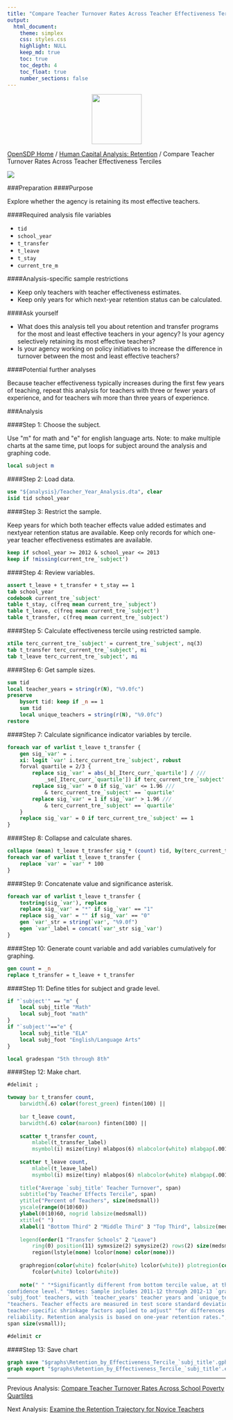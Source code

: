 ```yaml
---
title: "Compare Teacher Turnover Rates Across Teacher Effectiveness Terciles"
output: 
  html_document:
    theme: simplex
    css: styles.css
    highlight: NULL
    keep_md: true
    toc: true
    toc_depth: 4
    toc_float: true
    number_sections: false
---
```







<div class="navbar navbar-default navbar-fixed-top" id="logo">
<div class="container">
<img src="OpenSDP-Banner_crimson.jpg" style="display: block; margin: 0 auto; height: 115px;">
</div>
</div>

[OpenSDP Home](http://opensdp.github.io) / [Human Capital Analysis: Retention](Human_Capital_Analysis_Retention.html) / Compare Teacher Turnover Rates Across Teacher Effectiveness Terciles

![](Teacher_Turnover_by_Teacher_Effectiveness_Tercile.png)

###Preparation
####Purpose

Explore whether the agency is retaining its most effective teachers.

####Required analysis file variables

 - `tid`
 - `school_year`
 - `t_transfer`
 - `t_leave`
 - `t_stay`
 - `current_tre_m`


####Analysis-specific sample restrictions

 - Keep only teachers with teacher effectiveness estimates.
 - Keep only years for which next-year retention status can be calculated.


####Ask yourself

 - What does this analysis tell you about retention and transfer programs for the most and least effective teachers in your agency? Is your agency selectively retaining its most effective teachers?
 - Is your agency working on policy initiatives to increase the difference in turnover between the most and least effective teachers?


####Potential further analyses

Because teacher effectiveness typically increases during the first few years of teaching, repeat this analysis for teachers with three or fewer years of experience, and for teachers wih more than three years of experience.

###Analysis

####Step 1: Choose the subject.

Use "m" for math and "e" for english language arts. Note: to make multiple charts at the same time, put loops for subject around the analysis and graphing code.


```stata
local subject m
```

####Step 2: Load data.


```stata
use "${analysis}/Teacher_Year_Analysis.dta", clear
isid tid school_year
```


####Step 3: Restrict the sample.

Keep years for which both teacher effects value added estimates and nextyear retention status are available. Keep only records for which one-year teacher effectiveness estimates are available.


```stata
keep if school_year >= 2012 & school_year <= 2013
keep if !missing(current_tre_`subject')
```


####Step 4: Review variables.


```stata
assert t_leave + t_transfer + t_stay == 1
tab school_year
codebook current_tre_`subject'
table t_stay, c(freq mean current_tre_`subject')
table t_leave, c(freq mean current_tre_`subject')
table t_transfer, c(freq mean current_tre_`subject')
```


####Step 5: Calculate effectiveness tercile using restricted sample.


```stata
xtile terc_current_tre_`subject' = current_tre_`subject', nq(3)
tab t_transfer terc_current_tre_`subject', mi
tab t_leave terc_current_tre_`subject', mi
```


####Step 6: Get sample sizes.


```stata
sum tid
local teacher_years = string(r(N), "%9.0fc")
preserve
	bysort tid: keep if _n == 1
	sum tid
	local unique_teachers = string(r(N), "%9.0fc")
restore
```


####Step 7: Calculate significance indicator variables by tercile.


```stata
foreach var of varlist t_leave t_transfer {
	gen sig_`var' = .
	xi: logit `var' i.terc_current_tre_`subject', robust
	forval quartile = 2/3 {
		replace sig_`var' = abs(_b[_Iterc_curr_`quartile'] / ///
			_se[_Iterc_curr_`quartile']) if terc_current_tre_`subject' == `quartile'
		replace sig_`var' = 0 if sig_`var' <= 1.96 ///
			& terc_current_tre_`subject' == `quartile'
		replace sig_`var' = 1 if sig_`var' > 1.96 ///
			& terc_current_tre_`subject' == `quartile'
	}
	replace sig_`var' = 0 if terc_current_tre_`subject' == 1
}
```


####Step 8: Collapse and calculate shares.


```stata
collapse (mean) t_leave t_transfer sig_* (count) tid, by(terc_current_tre_`subject')
foreach var of varlist t_leave t_transfer {
	replace `var' = `var' * 100
}
```


####Step 9: Concatenate value and significance asterisk.


```stata
foreach var of varlist t_leave t_transfer {
	tostring(sig_`var'), replace
	replace sig_`var' = "*" if sig_`var' == "1"
	replace sig_`var' = "" if sig_`var' == "0"
	gen `var'_str = string(`var', "%9.0f")
	egen `var'_label = concat(`var'_str sig_`var')
}
```


####Step 10: Generate count variable and add variables cumulatively for graphing.


```stata
gen count = _n
replace t_transfer = t_leave + t_transfer
```


####Step 11: Define titles for subject and grade level.


```stata
if "`subject'" == "m" { 
	local subj_title "Math" 
	local subj_foot "math" 
}
if "`subject'"=="e" {
	local subj_title "ELA"
	local subj_foot "English/Language Arts"
}

local gradespan "5th through 8th"
```


####Step 12: Make chart.


```stata
#delimit ;

twoway bar t_transfer count,
	barwidth(.6) color(forest_green) finten(100) ||
	
	bar t_leave count,
	barwidth(.6) color(maroon) finten(100) ||
	
	scatter t_transfer count,
		mlabel(t_transfer_label) 
		msymbol(i) msize(tiny) mlabpos(6) mlabcolor(white) mlabgap(.001) ||
		
	scatter t_leave count,
		mlabel(t_leave_label) 
		msymbol(i) msize(tiny) mlabpos(6) mlabcolor(white) mlabgap(.001) ||,
		
	title("Average `subj_title' Teacher Turnover", span)
	subtitle("by Teacher Effects Tercile", span)  
	ytitle("Percent of Teachers", size(medsmall)) 
	yscale(range(0(10)60)) 
	ylabel(0(10)60, nogrid labsize(medsmall)) 
	xtitle(" ")
	xlabel(1 "Bottom Third" 2 "Middle Third" 3 "Top Third", labsize(medsmall))
	
	legend(order(1 "Transfer Schools" 2 "Leave")
		ring(0) position(11) symxsize(2) symysize(2) rows(2) size(medsmall) 
		region(lstyle(none) lcolor(none) color(none)))
		
	graphregion(color(white) fcolor(white) lcolor(white)) plotregion(color(white) 
		fcolor(white) lcolor(white))
	
	note(" " "*Significantly different from bottom tercile value, at the 95 percent 
confidence level." "Notes: Sample includes 2011-12 through 2012-13 `gradespan' grade
`subj_foot' teachers, with `teacher_years' teacher years and `unique_teachers' unique"
"teachers. Teacher effects are measured in test score standard deviations, with
teacher-specific shrinkage factors applied to adjust" "for differences in sample
reliability. Retention analysis is based on one-year retention rates.", 
span size(vsmall));

#delimit cr
```


####Step 13: Save chart


```stata
graph save "$graphs\Retention_by_Effectiveness_Tercile_`subj_title'.gph", replace
graph export "$graphs\Retention_by_Effectiveness_Tercile_`subj_title'.emf", replace
```



---

Previous Analysis: [Compare Teacher Turnover Rates Across School Poverty Quartiles](Teacher_Turnover_by_School_Poverty_Quartlie.html)

Next Analysis: [Examine the Retention Trajectory for Novice Teachers](Novice_Teacher_Retention_Trajectory.html)
